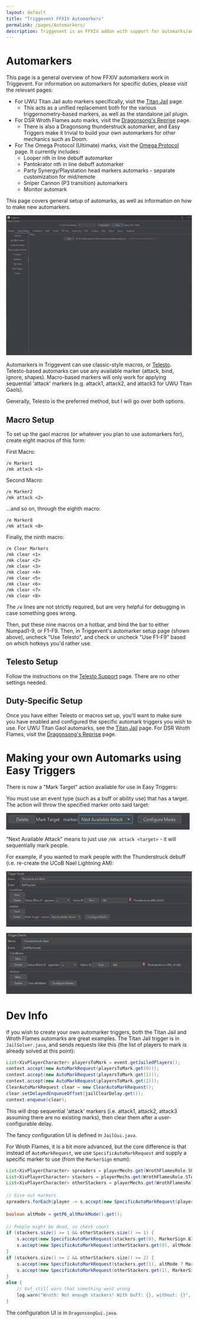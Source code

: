 ```yaml
---
layout: default
title: "Triggevent FFXIV Automarkers"
permalink: /pages/Automarkers/
description: Triggevent is an FFXIV addon with support for automarks/automarkers, including UWU Titan Gaols, Wroth Flames, and Omega Protocol.
---
```


# Automarkers

This page is a general overview of how FFXIV automarkers work in Triggevent. For information on 
automarkers for specific duties, please visit the relevant pages:
- For UWU Titan Jail auto markers specifically, visit the [Titan Jail](Titan-Jail.md) page.
  - This acts as a unified replacement both for the various triggernometry-based markers, as well as the standalone jail plugin.
- For DSR Wroth Flames auto marks, visit the [Dragonsong's Reprise](Dragonsong-Triggers.md) page. 
  - There is also a Dragonsong thunderstruck automarker, and Easy Triggers make it trivial to build your own automarkers for other mechanics such as Doom.
- For The Omega Protocol (Ultimate) marks, visit the [Omega Protocol](/pages/triggers/The-Omega-Protocol-Ultimate.md) page. It currently includes:
  - Looper nth in line debuff automarker
  - Pantokrator nth in line debuff automarker
  - Party Synergy/Playstation head markers automarks - separate customization for mid/remote
  - Sniper Cannon (P3 transition) automarkers
  - Monitor automark

This page covers general setup of automarks, as well as information on how to make new automarkers.

![Automarkers Config Panel](auto-marks.png)

Automarkers in Triggevent can use classic-style macros, or [Telesto](Telesto-Support.md). Telesto-based
automarks can use any available marker (attack, bind, ignore, shapes). Macro-based markers will only
work for applying sequential 'attack' markers (e.g. attack1, attack2, and attack3 for UWU Titan Gaols).

Generally, Telesto is the preferred method, but I will go over both options.

## Macro Setup

To set up the gaol macros (or whatever you plan to use automarkers for), create eight macros of this form:

First Macro:

```
/e Marker1
/mk attack <1>
```

Second Macro:

```
/e Marker2
/mk attack <2>
```

...and so on, through the eighth macro:

```
/e Marker8
/mk attack <8>
```

Finally, the ninth macro:

```
/e Clear Markers
/mk clear <1>
/mk clear <2>
/mk clear <3>
/mk clear <4>
/mk clear <5>
/mk clear <6>
/mk clear <7>
/mk clear <8>
```

The `/e` lines are not strictly required, but are very helpful for debugging in case something goes wrong.

Then, put these nine macros on a hotbar, and bind the bar to either Numpad1-9, or F1-F9. Then, in Triggevent's
automarker setup page (shown above), uncheck "Use Telesto", and check or uncheck "Use F1-F9" based on which
hotkeys you'd rather use.

## Telesto Setup

Follow the instructions on the [Telesto Support](Telesto-Support.md) page. There are no other settings needed.

## Duty-Specific Setup

Once you have either Telesto or macros set up, you'll want to make sure you have enabled and configured the
specific automark triggers you wish to use. For UWU Titan Gaol automarks, see the [Titan Jail](Titan-Jail.md) page.
For DSR Wroth Flames, visit the [Dragonsong's Reprise](Dragonsong-Triggers.md) page.

# Making your own Automarks using Easy Triggers

There is now a "Mark Target" action available for use in Easy Triggers:

You must use an event type (such as a buff or ability use) that has a target. The action will throw the specified
marker onto said target:

![Easy Triggers Automarks](easy-triggers-am.png)

"Next Available Attack" means to just use `/mk attack <target>` - it will sequentially mark people.

For example, if you wanted to mark people with the Thunderstruck debuff (i.e. re-create the UCoB Nael Lightning AM):

![Nael Thunder Automark Part 1](nael-am-1.png)

![Nael Thunder Automark Part 2](nael-am-2.png)

# Dev Info

If you wish to create your own automarker triggers, both the Titan Jail and Wroth Flames automarks are great
examples. The Titan Jail trigger is in `JailSolver.java`, and sends requests like this (the list of players to
mark is already solved at this point):

[//]: # (@formatter:off)
```java
List<XivPlayerCharacter> playersToMark = event.getJailedPlayers();
context.accept(new AutoMarkRequest(playersToMark.get(0)));
context.accept(new AutoMarkRequest(playersToMark.get(1)));
context.accept(new AutoMarkRequest(playersToMark.get(2)));
ClearAutoMarkRequest clear = new ClearAutoMarkRequest();
clear.setDelayedEnqueueOffset(jailClearDelay.get());
context.enqueue(clear);
```
[//]: # (@formatter:on)

This will drop sequential 'attack' markers (i.e. attack1, attack2, attack3 assuming there are no existing marks),
then clear them after a user-configurable delay.

The fancy configuration UI is defined in `JailGui.java`.

For Wroth Flames, it is a bit more advanced, but the core difference is that instead of `AutoMarkRequest`, we use
`SpecificAutoMarkRequest` and supply a specific marker to use (from the `MarkerSign` enum):

[//]: # (@formatter:off)
```java
List<XivPlayerCharacter> spreaders = playerMechs.get(WrothFlamesRole.SPREAD);
List<XivPlayerCharacter> stackers = playerMechs.get(WrothFlamesRole.STACK);
List<XivPlayerCharacter> otherStackers = playerMechs.get(WrothFlamesRole.NOTHING);

// Give out markers
spreaders.forEach(player -> s.accept(new SpecificAutoMarkRequest(player, MarkerSign.ATTACK_NEXT)));

boolean altMode = getP6_altMarkMode().get();

// People might be dead, so check count
if (stackers.size() >= 1 && otherStackers.size() >= 1) {
    s.accept(new SpecificAutoMarkRequest(stackers.get(0), MarkerSign.BIND1));
    s.accept(new SpecificAutoMarkRequest(otherStackers.get(0), altMode ? MarkerSign.BIND2 : MarkerSign.IGNORE1));
}
if (stackers.size() >= 2 && otherStackers.size() >= 2) {
    s.accept(new SpecificAutoMarkRequest(stackers.get(1), altMode ? MarkerSign.IGNORE1 : MarkerSign.BIND2));
    s.accept(new SpecificAutoMarkRequest(otherStackers.get(1), MarkerSign.IGNORE2));
}
else {
    // but still warn that something went wrong
    log.warn("Wroth: Not enough stackers! With buff: {}, without: {}", stackers, otherStackers);
}
```
[//]: # (@formatter:on)

The configuration UI is in `DragonsongGui.java`.